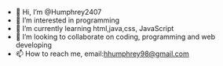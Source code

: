 - 👋 Hi, I’m @Humphrey2407
- 👀 I’m interested in programming
- 🌱 I’m currently learning html,java,css, JavaScript
- 💞️ I’m looking to collaborate on coding, programming and web developing
- 📫 How to reach me, email:hhumphrey98@gmail.com

<!---
Humphrey2407/Humphrey2407 is a ✨ special ✨ repository because its `README.md` (this file) appears on your GitHub profile.
You can click the Preview link to take a look at your changes.
--->
